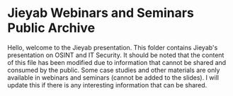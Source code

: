# Jieyab Webinars and Seminars Public Archive 

Hello, welcome to the Jieyab presentation. This folder contains Jieyab's presentation on OSINT and IT Security. It should be noted that the content of this file has been modified due to information that cannot be shared and consumed by the public. Some case studies and other materials are only available in webinars and seminars (cannot be added to the slides). I will update this if there is any interesting information that can be shared. 

